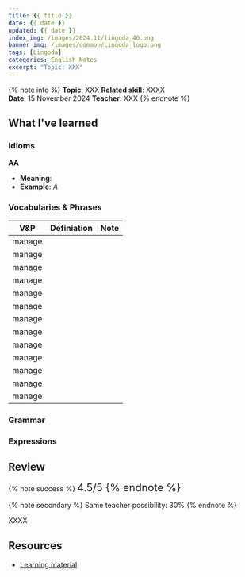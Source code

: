 ```yaml
---
title: {{ title }}
date: {{ date }}
updated: {{ date }}
index_img: /images/2024.11/lingoda_40.png
banner_img: /images/common/Lingoda_logo.png
tags: [Lingoda]
categories: English Notes
excerpt: "Topic: XXX"
---
```


{% note info %}
**Topic**: XXX
**Related skill**: XXXX  
**Date**: 15 November 2024
**Teacher**: XXX
{% endnote %}

## What I've learned

### Idioms
**AA**
- **Meaning**: 
- **Example**: *A*

### Vocabularies & Phrases

|  V&P   | Definiation | Note  |
| :----: | :---------: | :---: |
| manage |             |       |
| manage |             |       |
| manage |             |       |
| manage |             |       |
| manage |             |       |
| manage |             |       |
| manage |             |       |
| manage |             |       |
| manage |             |       |
| manage |             |       |
| manage |             |       |
| manage |             |       |
| manage |             |       |

### Grammar


### Expressions


## Review

{% note success %}
<span style="font-size:1.5em;">
4.5/5
<span>
{% endnote %}

{% note secondary %}
<span style="font-size:1em;">
Same teacher possibility: 30%
<span>
{% endnote %}

XXXX

## Resources
- [Learning material]()
